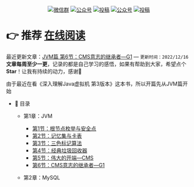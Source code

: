 <p align="center">
  <a href="#微信"><img src="https://img.shields.io/badge/weChat-微信群-blue.svg" alt="微信群"></a>
  <a href="#公众号"><img src="https://img.shields.io/badge/%E5%85%AC%E4%BC%97%E5%8F%B7-三太子敖丙-lightgrey.svg" alt="公众号"></a>
  <a href="https://blog.csdn.net/bookssea"><img src="https://img.shields.io/badge/csdn-CSDN-red.svg" alt="投稿"></a>
  <a href="https://juejin.cn/user/2837192913204935"><img src="https://img.shields.io/badge/juejin-掘金-blue.svg" alt="公众号"></a>
  <a href="https://www.cnblogs.com/booksea/"><img src="https://img.shields.io/badge/cnblogs-博客园-important.svg" alt="投稿"></a>
</p>

# 👉 推荐 [在线阅读](https://zhengshuhai.github.io/#/) 

最近更新文章：[JVM篇 第6节：CMS意志的继承者—G1](https://github.com/ZhengShuHai/ZhengShuHai.github.io/blob/project/docs/md/jvm/CMS意志的继承者—G1.md)        — `更新时间：2022/12/16`</br>
**文章每周至少一更**，记录的都是自己学习的感悟，如果有帮助到大家，希望点个**Star**！让我有持续的动力，感谢🤝</br>

由于最近在看《深入理解Java虚拟机 第3版本》这本书，所以开篇先从JVM篇开始

- :memo: 目录

   - 第1章：JVM
       - [第1节：根节点枚举与安全点](https://github.com/ZhengShuHai/ZhengShuHai.github.io/blob/project/docs/md/jvm/根节点枚举与安全点.md)
       - [第2节：记忆集与卡表](https://github.com/ZhengShuHai/ZhengShuHai.github.io/blob/project/docs/md/jvm/记忆集与卡表.md)
       - [第3节：三色标记算法](https://github.com/ZhengShuHai/ZhengShuHai.github.io/blob/project/docs/md/jvm/三色标记算法.md)
       - [第4节：经典垃圾回收器](https://github.com/ZhengShuHai/ZhengShuHai.github.io/blob/project/docs/md/jvm/经典垃圾回收器.md)
       - [第5节：伟大的开端—CMS](https://github.com/ZhengShuHai/ZhengShuHai.github.io/blob/project/docs/md/jvm/伟大的开端—CMS.md)
       - [第6节：CMS意志的继承者—G1](https://github.com/ZhengShuHai/ZhengShuHai.github.io/blob/project/docs/md/jvm/CMS意志的继承者—G1.md)
       
   - 第2章：MySQL
